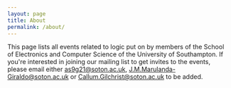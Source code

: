 ```yaml
---
layout: page
title: About
permalink: /about/
---
```


This page lists all events related to logic put on by members of the School of Electronics and Computer Science of the University of Southampton. If you're interested in joining our mailing list to get invites to the events, please email either [as9g21@soton.ac.uk](mailto:as9g21@soton.ac.uk), [J.M.Marulanda-Giraldo@soton.ac.uk](mailto:J.M.Marulanda-Giraldo@soton.ac.uk) or [Callum.Gilchrist@soton.ac.uk](mailto:Callum.Gilchrist@soton.ac.uk) to be added.
